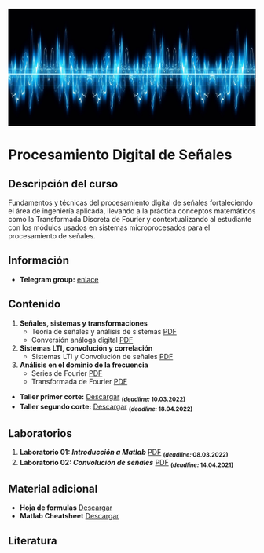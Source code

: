 [![banner](/_assets/pics/bannerLST.png)](https://github.com/marcoteran/dsp)
# Procesamiento Digital de Señales

## Descripción del curso
Fundamentos y técnicas del procesamiento digital de señales fortaleciendo el área de ingeniería aplicada, llevando a la práctica conceptos matemáticos como la Transformada Discreta de Fourier y contextualizando al estudiante con los módulos usados en sistemas microprocesados para el procesamiento de señales.

## Información
* **Telegram group:** [enlace](https://t.me/+MylAIS92RX02YTRh)
<!---* **Google classroom:** [enlace](https://classroom.google.com/c/NDU4NDA0NTkxMTg2?cjc=wyqzau2) Código: wyqzau2--->

## Contenido

1. **Señales, sistemas y transformaciones**
	* Teoría de señales y análisis de sistemas [PDF](https://github.com/marcoteran/dsp/raw/master/lectures/01_dsp_signaltheory.pdf)
	* Conversión análoga digital [PDF](https://github.com/marcoteran/dsp/raw/master/lectures/02_dsp_adconversion.pdf)
2. **Sistemas LTI, convolución y correlación**
	* Sistemas LTI y Convolución de señales [PDF](https://github.com/marcoteran/dsp/raw/master/lectures/03_dsp_ltisystemsandconvolution.pdf)
3. **Análisis en el dominio de la frecuencia** 
	* Series de Fourier [PDF](https://github.com/marcoteran/dsp/raw/master/lectures/04_dsp_fourierseries.pdf)
	* Transformada de Fourier [PDF](https://github.com/marcoteran/dsp/raw/master/lectures/05_dsp_fouriertransform.pdf)

- **Taller primer corte:** [Descargar](https://github.com/marcoteran/dsp/raw/master/homeworks/DSP_taller01.pdf) <sub>**(*deadline:* 10.03.2022)**</sub>
- **Taller segundo corte:** [Descargar](https://github.com/marcoteran/dsp/raw/master/homeworks/DSP_taller02.pdf) <sub>**(*deadline:* 18.04.2022)**</sub>

## Laboratorios
1. **Laboratorio 01: *Introducción a Matlab*** [PDF](https://github.com/marcoteran/dsp/raw/master/laboratory/DSP_LAB01_IntrotoMatlab.pdf) <sub>**(*deadline:* 08.03.2022)**</sub>
2. **Laboratorio 02: *Convolución de señales*** [PDF](https://github.com/marcoteran/dsp/raw/master/laboratory/DSP_LAB02_SignalConvolution.pdf) <sub>**(*deadline:* 14.04.2021)**</sub>

## Material adicional

* **Hoja de formulas** [Descargar](https://github.com/marcoteran/dsp/raw/master/mathsheets/mathsheetbasic.pdf)
* **Matlab Cheatsheet** [Descargar](https://github.com/marcoteran/dsp/raw/master/laboratory/introtomatlab/documentation/MatlabCheatsheet.pdf)

## Literatura

